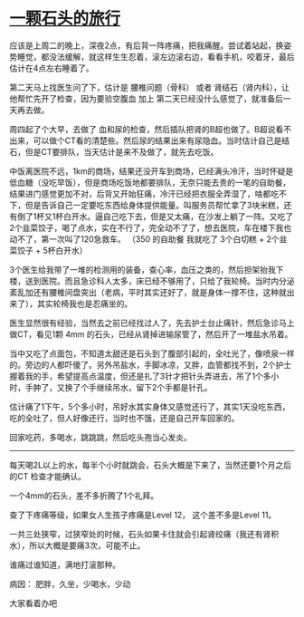 # [一颗石头的旅行](https://github.com/bonfy/gitblog/issues/15)

应该是上周二的晚上，深夜2点，有后背一阵疼痛，把我痛醒。尝试着站起，换姿势睡觉，都没法缓解，就这样生生忍着，滚左边滚右边，看看手机，咬着牙，最后估计在4点左右睡着了。

第二天马上找医生问了下，估计是 腰椎问题（骨科） 或者 肾结石（肾内科），让他帮忙先开了检查，因为要验空腹血 加上 第二天已经没什么感觉了，就准备后一天再去做。

周四起了个大早，去做了 血和尿的检查，然后插队把肾的B超也做了。B超说看不出来，可以做个CT看的清楚些。然后尿的结果出来有尿隐血。当时估计自己是结石，但是CT要排队，当天估计是来不及做了，就先去吃饭。

中饭离医院不远，1km的商场，结果还没开车到商场，已经满头冷汗，当时怀疑是低血糖（没吃早饭），但是商场吃饭地都要排队，无奈只能去贵的一笔的自助餐，结果进门感觉更加不对，后背又开始狂痛，冷汗已经把衣服全弄湿了，啥都吃不下，但是告诉自己一定要吃东西给身体提供能量。叫服务员帮忙拿了3块米糕，还有倒了1杯又1杯白开水。逼自己吃下去，但是又太痛，在沙发上躺了一阵。又吃了2个韭菜饺子，喝了点水，实在不行了，完全动不了了，想去医院，车在楼下我也动不了，第一次叫了120急救车。
（350 的自助餐 我就吃了 3个白切糕 + 2个韭菜饺子 + 5杯白开水）

3个医生给我带了一堆的检测用的装备，查心率，血压之类的，然后担架抬我下楼，送到医院。而且急诊科人太多，床已经不够用了，只给了我轮椅。当时内分泌紊乱加还有腰椎间盘突出（老病，平时其实还好了，就是身体一撑不住，这种就出来了），其实轮椅我也是忍痛坐的。

医生显然很有经验，当然去之前已经找过人了，先去护士台止痛针，然后急诊马上做CT，看见1颗 4mm 的石头，已经从肾掉进输尿管了，然后开了一堆盐水吊着。

当中又吃了点面包，不知道太甜还是石头到了腹部引起的，全吐光了，像喷泉一样的。旁边的人都吓傻了。另外吊盐水，手脚冰凉，又胖，血管都找不到，2个护士握着我的手，希望提高点温度，但还是扎了3针才把针头弄进去，吊了1个多小时，手肿了，又换了个手继续吊水，留下2个手都是针孔。


估计痛了1下午，5个多小时，吊好水其实身体又感觉还行了，其实1天没吃东西，吃的全吐了，但人好像还行，当时也不饿，还是自己开车回家的。

回家吃药，多喝水，跳跳跳，然后吃头孢当心发炎。


---

每天喝2L以上的水，每半个小时就跳会，石头大概是下来了，当然还要1个月之后的CT 检查才能确认。

一个4mm的石头，差不多折腾了1个礼拜。

查了下疼痛等级，如果女人生孩子疼痛是Level 12， 这个差不多是Level 11。

一共三处狭窄，过狭窄处的时候，石头如果卡住就会引起肾绞痛（我还有肾积水），所以大概是要痛3次，可能不止。

谁痛过谁知道，满地打滚那种。


病因： 肥胖，久坐，少喝水，少动

大家看着办吧